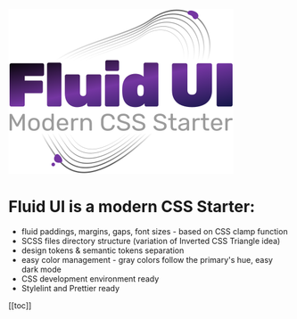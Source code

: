 <div class="fluid-logo">

![fluid ui logo](./images/logo-fluid-ui.svg)

</div>

# Fluid UI is a modern CSS Starter:

<ul>
  <li>fluid paddings, margins, gaps, font sizes - based on CSS clamp function</li>
  <li>SCSS files directory structure (variation of Inverted CSS Triangle idea)</li>
  <li>design tokens & semantic tokens separation </li>
  <li>easy color management - gray colors follow the primary's hue, easy dark mode</li>
  <li>CSS development environment ready</li>
  <li>Stylelint and Prettier ready</li>
</ul>

[[toc]]
